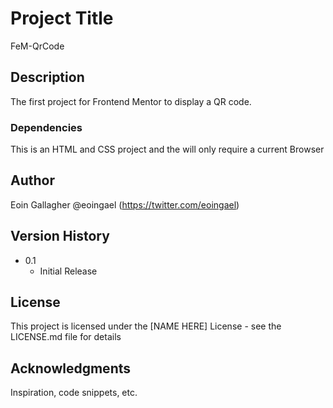 # Project Title

FeM-QrCode

## Description

The first project for Frontend Mentor to display a QR code.

### Dependencies

This is an HTML and CSS project and the will only require a current Browser

## Author

Eoin Gallagher
@eoingael (https://twitter.com/eoingael)

## Version History

- 0.1
  - Initial Release

## License

This project is licensed under the [NAME HERE] License - see the LICENSE.md file for details

## Acknowledgments

Inspiration, code snippets, etc.
